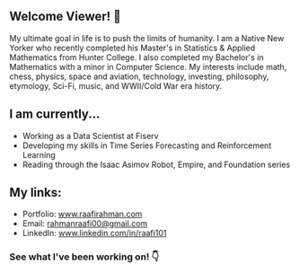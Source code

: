 ## Welcome Viewer! 👋

My ultimate goal in life is to push the limits of humanity. I am a Native New Yorker who recently completed his Master's in Statistics & Applied Mathematics from Hunter College. I also completed my Bachelor's in Mathematics with a minor in Computer Science. My interests include math, chess, physics, space and aviation, technology, investing, philosophy, etymology, Sci-Fi, music, and WWII/Cold War era history.

## I am currently...
- Working as a Data Scientist at Fiserv
- Developing my skills in Time Series Forecasting and Reinforcement Learning
- Reading through the Isaac Asimov Robot, Empire, and Foundation series

## My links:
- Portfolio: www.raafirahman.com
- Email: rahmanraafi00@gmail.com
- LinkedIn: www.linkedin.com/in/raafi101

### See what I've been working on! 👇
